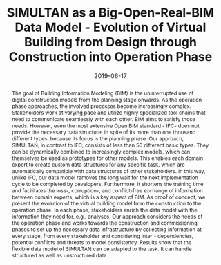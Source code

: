 ---
abstract: The goal of Building Information Modeling (BIM) is the uninterrupted use
  of digital construction models from the planning stage onwards. As the operation
  phase approaches, the involved processes become increasingly complex. Stakeholders
  work at varying pace and utilize highly specialized tool chains that need to communicate
  seamlessly with each other. BIM aims to satisfy those needs. However, even the most
  extensive Open BIM standard - IFC- does not provide the necessary data structure,
  in spite of its more than one thousand different types, because its focus is the
  planning phase. Our approach, SIMULTAN, in contrast to IFC, consists of less than
  50 different basic types. They can be dynamically combined to increasingly complex
  models, which can themselves be used as prototypes for other models. This enables
  each domain expert to create custom data structures for any specific task, which
  are automatically compatible with data structures of other stakeholders. In this
  way, unlike IFC, our data model removes the long wait for the next implementation
  cycle to be completed by developers. Furthermore, it shortens the training time
  and facilitates the loss-, corruption-, and conflict-free exchange of information
  between domain experts, which is a key aspect of BIM. As proof of concept, we present
  the evolution of the virtual building model from the construction to the operation
  phase. In each phase, stakeholders enrich the data model with the information they
  need for, e.g., analyses. Our approach considers the needs of the operation phase
  and works towards the construction and commissioning phases to set up the necessary
  data infrastructure by collecting information at every stage, from every stakeholder
  and considering inter - dependencies, potential conflicts and threats to model consistency.
  Results show that the flexible data model of SIMULTAN can be adapted to the task.
  It can handle structured as well as unstructured data.
authors:
- Galina Paskaleva
- Thomas Lewis
- Sabine Wolny
- Thomas Bednar
date: '2019-06-17'
featured: false
links:
- name: Publik
  url: https://publik.tuwien.ac.at/showentry.php?ID=285608&lang=2
publication: 'Poster: CIB WBC 2019 - CIB World Building Congress 2019 ''Constructing
  Smart Cities'', Hongkong; 06-17-2019 - 06-21-2019; in: "CIB World Building Congress
  2019 Constructing Smart Cities", (2019), ISBN: 978-962-367-821-6; 10 pages'
publication_types:
- '1'
publishDate: '2019-06-17'
title: SIMULTAN as a Big-Open-Real-BIM Data Model - Evolution of Virtual Building
  from Design through Construction into Operation Phase
url_pdf: http://www.bre.polyu.edu.hk/CIBWBC2019/proceedings.html
---